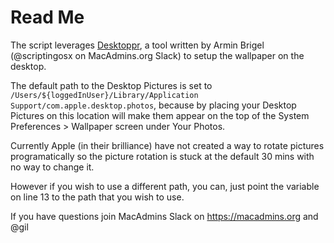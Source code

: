 # Read Me

The script leverages [Desktoppr](https://github.com/scriptingosx/desktoppr), a tool written by Armin Brigel (@scriptingosx on MacAdmins.org Slack) to setup the wallpaper on the desktop.

The default path to the Desktop Pictures is set to `/Users/${loggedInUser}/Library/Application Support/com.apple.desktop.photos`, because by placing your Desktop Pictures on this location will make them appear on the top of the System Preferences > Wallpaper screen under Your Photos.

Currently Apple (in their brilliance) have not created a way to rotate pictures programatically so the picture rotation is stuck at the default 30 mins with no way to change it.

However if you wish to use a different path, you can, just point the variable on line 13 to the path that you wish to use.

If you have questions join MacAdmins Slack on https://macadmins.org and @gil 

